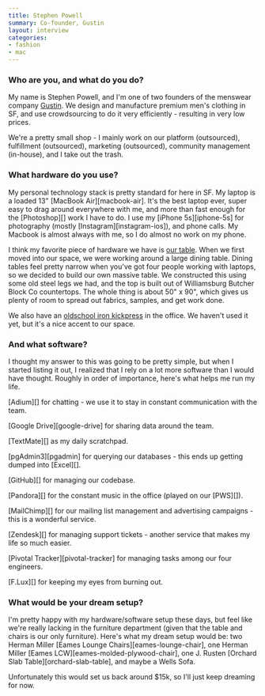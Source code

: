 ```yaml
---
title: Stephen Powell
summary: Co-founder, Gustin
layout: interview
categories:
- fashion
- mac
---
```


### Who are you, and what do you do?

My name is Stephen Powell, and I'm one of two founders of the menswear company [Gustin](http://www.weargustin.com/ "The Gustin website."). We design and manufacture premium men's clothing in SF, and use crowdsourcing to do it very efficiently - resulting in very low prices.

We're a pretty small shop - I mainly work on our platform (outsourced), fulfillment (outsourced), marketing (outsourced), community management (in-house), and I take out the trash.

### What hardware do you use?

My personal technology stack is pretty standard for here in SF.
My laptop is a loaded 13" [MacBook Air][macbook-air]. It's the best laptop ever, super easy to drag around everywhere with me, and more than fast enough for the [Photoshop][] work I have to do. I use my [iPhone 5s][iphone-5s] for photography (mostly [Instagram][instagram-ios]), and phone calls. My Macbook is almost always with me, so I do almost no work on my phone.

I think my favorite piece of hardware we have is [our table](http://instagram.com/p/eOWLw-DgZ6/ "A photo of Gustin's table"). When we first moved into our space, we were working around a large dining table. Dining tables feel pretty narrow when you've got four people working with laptops, so we decided to build our own massive table. We constructed this using some old steel legs we had, and the top is built out of Williamsburg Butcher Block Co countertops. The whole thing is about 50" x 90", which gives us plenty of room to spread out fabrics, samples, and get work done.

We also have an [oldschool iron kickpress](http://instagram.com/p/fBjaxTDgSE/ "A photo of Gustin's kickpress.") in the office. We haven't used it yet, but it's a nice accent to our space.

### And what software?

I thought my answer to this was going to be pretty simple, but when I started listing it out, I realized that I rely on a lot more software than I would have thought. Roughly in order of importance, here's what helps me run my life.

[Adium][] for chatting - we use it to stay in constant communication with the team.

[Google Drive][google-drive] for sharing data around the team.

[TextMate][] as my daily scratchpad.

[pgAdmin3][pgadmin] for querying our databases - this ends up getting dumped into [Excel][].

[GitHub][] for managing our codebase.

[Pandora][] for the constant music in the office (played on our [PWS][]).

[MailChimp][] for our mailing list management and advertising campaigns - this is a wonderful service.

[Zendesk][] for managing support tickets - another service that makes my life so much easier.

[Pivotal Tracker][pivotal-tracker] for managing tasks among our four engineers.

[F.Lux][] for keeping my eyes from burning out.

### What would be your dream setup?

I'm pretty happy with my hardware/software setup these days, but feel like we're really lacking in the furniture department (given that the table and chairs is our only furniture). Here's what my dream setup would be: two Herman Miller [Eames Lounge Chairs][eames-lounge-chair], one Herman Miller [Eames LCW][eames-molded-plywood-chair], one J. Rusten [Orchard Slab Table][orchard-slab-table], and maybe a Wells Sofa.

Unfortunately this would set us back around $15k, so I'll just keep dreaming for now.